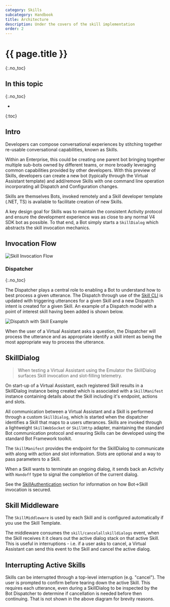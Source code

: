```yaml
---
category: Skills
subcategory: Handbook
title: Architecture
description: Under the covers of the skill implementation
order: 2
---
```


# {{ page.title }}
{:.no_toc}

## In this topic
{:.no_toc}

* 
{:toc}

## Intro

Developers can compose conversational experiences by stitching together re-usable conversational capabilities, known as Skills.

Within an Enterprise, this could be creating one parent bot bringing together multiple sub-bots owned by different teams, or more broadly leveraging common capabilities provided by other developers. With this preview of Skills, developers can create a new bot (typically through the Virtual Assistant template) and add/remove Skills with one command line operation incorporating all Dispatch and Configuration changes.

Skills are themselves Bots, invoked remotely and a Skill developer template (.NET, TS) is available to facilitate creation of new Skills.

A key design goal for Skills was to maintain the consistent Activity protocol and ensure the development experience was as close to any normal V4 SDK bot as possible. To that end, a Bot simply starts a `SkillDialog` which abstracts the skill invocation mechanics.

## Invocation Flow

![Skill Invocation Flow]({{site.baseurl}}/assets/images/virtualassistant-SkillFlow.png)

### Dispatcher
{:.no_toc}

The Dispatcher plays a central role to enabling a Bot to understand how to best process a given utterance. The Dispatch through use of the [Skill CLI]({{site.baseurl}}/reference/skills/botskills) is updated with triggering utterances for a given Skill and a new Dispatch intent is created for a given Skill. An example of a Dispatch model with a point of interest skill having been added is shown below.

![Dispatch with Skill Example]({{site.baseurl}}/assets/images/skillarchitecturedispatchexample.png)

When the user of a Virtual Assistant asks a question, the Dispatcher will process the utterance and as appropriate identify a skill intent as being the most appropriate way to process the utterance.

## SkillDialog

> When testing a Virtual Assistant using the Emulator the SkillDialog surfaces Skill invocation and slot-filling telemetry.

On start-up of a Virtual Assistant, each registered Skill results in a SkillDialog instance being created which is associated with a `SkillManifest` instance containing details about the Skill including it's endpoint, actions and slots.

All communication between a Virtual Assistant and a Skill is performed through a custom `SkillDialog`, which is started when the dispatcher identifies a Skill that maps to a users utterances. Skills are invoked through a lightweight `SkillWebSocket` or `SkillHttp` adapter, maintaining the standard Bot communication protocol and ensuring Skills can be developed using the standard Bot Framework toolkit.

The `SkillManifest` provides the endpoint for the SkillDialog to communicate with along with action and slot information. Slots are optional and a way to pass parameters to a Skill.

When a Skill wants to terminate an ongoing dialog, it sends back an Activity with `Handoff` type to signal the completion of the current dialog. 

See the [SkillAuthentication]({{site.baseurl}}/reference/skills/skillauthentication) section for information on how Bot->Skill invocation is secured.

## Skill Middleware

The `SkillMiddleware` is used by each Skill and is configured automatically if you use the Skill Template.

The middleware consumes the `skill/cancelallskilldialogs` event, when the Skill receives it it clears out the active dialog stack on that active Skill. This is useful in interruptions - i.e. if a user asks to cancel, a Virtual Assistant can send this event to the Skill and cancel the active dialog.

## Interrupting Active Skills

Skills can be interrupted through a top-level interruption (e.g. "cancel"). The user is prompted to confirm before tearing down the active Skill. This requires each utterance, even during a SkillDialog to be inspected by the Bot Dispatcher to determine if cancellation is needed before then continuing. That is not shown in the above diagram for brevity reasons.
